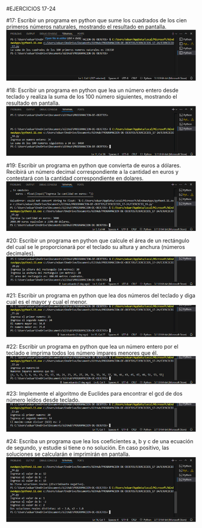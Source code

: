 #EJERCICIOS 17-24

#17: Escribir un programa en python que sume los cuadrados de los cien primeros números naturales, mostrando el resultado en pantalla.
![image](https://github.com/juanedsanchezva/PROGRAMACION-DE-OBJETOS/blob/6a62ca8b5ccd45d063d23280b875a61e9ffe9bcf/EJERCICIO_17_FUNCION.png)

#18: Escribir un programa en python que lea un número entero desde teclado y realiza la suma de los 100 número siguientes, mostrando el resultado en pantalla.
![image](https://github.com/juanedsanchezva/PROGRAMACION-DE-OBJETOS/blob/6a62ca8b5ccd45d063d23280b875a61e9ffe9bcf/EJERCICIO_18_FUNCION.png)

#19: Escribir un programa en python que convierta de euros a dólares. Recibirá un número decimal correspondiente a la cantidad en euros y contestará con la cantidad correspondiente en dolares.
![image](https://github.com/juanedsanchezva/PROGRAMACION-DE-OBJETOS/blob/6a62ca8b5ccd45d063d23280b875a61e9ffe9bcf/EJERCICIO_19_FUNCION.png)

#20: Escribir un programa en python que calcule el área de un rectángulo del cual se le proporcionará por el teclado su altura y anchura (números decimales).
![image](https://github.com/juanedsanchezva/PROGRAMACION-DE-OBJETOS/blob/6a62ca8b5ccd45d063d23280b875a61e9ffe9bcf/EJERCICIO_20_FUNCION.png)

#21: Escribir un programa en python que lea dos números del teclado y diga cual es el mayor y cual el menor.
![image](https://github.com/juanedsanchezva/PROGRAMACION-DE-OBJETOS/blob/6a62ca8b5ccd45d063d23280b875a61e9ffe9bcf/EJERCICIO_21_FUNCION.png)

#22: Escribir un programa en python que lea un número entero por el teclado e imprima todos los número impares menores que él.
![image](https://github.com/juanedsanchezva/PROGRAMACION-DE-OBJETOS/blob/6a62ca8b5ccd45d063d23280b875a61e9ffe9bcf/EJERCICIO_22_FUNCION.png)

#23: Implemente el algoritmo de Euclides para encontrar el gcd de dos número leídos desde teclado.
![image](https://github.com/juanedsanchezva/PROGRAMACION-DE-OBJETOS/blob/6a62ca8b5ccd45d063d23280b875a61e9ffe9bcf/EJERCICIO_23_FUNCION.png)

#24: Escriba un programa que lea los coeficientes a, b y c de una ecuación de segundo, y estudie si tiene o no solución. En caso positivo, las soluciones se calcularán e imprimirán en pantalla.
![image](https://github.com/juanedsanchezva/PROGRAMACION-DE-OBJETOS/blob/6a62ca8b5ccd45d063d23280b875a61e9ffe9bcf/EJERCICIO_24_FUNCION.png)


